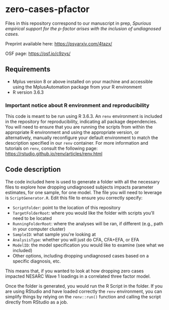 # zero-cases-pfactor

Files in this repository correspond to our manuscript in prep, *Spurious empirical support for the p-factor arises with the inclusion of undiagnosed cases.* 

Preprint available here: https://psyarxiv.com/4tazx/

OSF page: https://osf.io/c9zys/

## Requirements

- Mplus version 8 or above installed on your machine and accessible using the MplusAutomation package from your R environment
- R version 3.6.3

### Important notice about R environment and reproducibility

This code is meant to be run using R 3.6.3. An `renv` environment is included in the repository for reproducibility, indicating all package dependencies. You will need to ensure that you are running the scripts from within the appropriate R environment and using the appropriate version, or alternatively, manually reconfigure your default environment to match the description specified in our `renv` container. For more information and tutorials on `renv`, consult the following page: https://rstudio.github.io/renv/articles/renv.html

## Code description

The code included here is used to generate a folder with all the necessary files to explore how dropping undiagnosed subjects impacts parameter estimates, for one sample, for one model. The file you will need to leverage is `ScriptGenerator.R`. Edit this file to ensure you correctly specify:

- `ScriptFolder`: point to the location of this repository
- `TargetFolderRoot`: where you would like the folder with scripts you'll need to be located
- `RunningFolderRoot`: where the analyses will be ran, if different (e.g., path in your computer cluster)
- `SampleID`: what sample you're looking at
- `AnalysisType`: whether you will just do CFA, CFA+EFA, or EFA
- `ModelID`: the model specification you would like to examine (see what we included)
- Other options, including dropping undiagnosed cases based on a specific diagnosis, etc.

This means that, if you wanted to look at how dropping zero cases impacted NESARC Wave 1 loadings in a correlated three factor model.

Once the folder is generated, you would run the R Script in the folder. If you are using RStudio and have loaded correctly the `renv` environment, you can simplify things by relying on the `renv::run()` function and calling the script directly from RStudio as a job.

